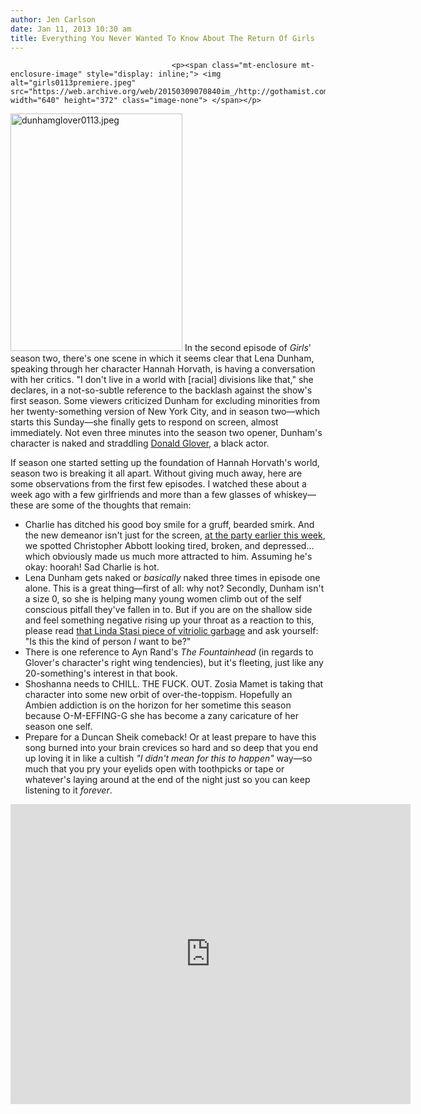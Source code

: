```yaml
---
author: Jen Carlson
date: Jan 11, 2013 10:30 am
title: Everything You Never Wanted To Know About The Return Of Girls
---
```


	
										<p><span class="mt-enclosure mt-enclosure-image" style="display: inline;"> <img alt="girls0113premiere.jpeg" src="https://web.archive.org/web/20150309070840im_/http://gothamist.com/attachments/arts_jen/girls0113premiere.jpeg" width="640" height="372" class="image-none"> </span></p>

<p><span class="mt-enclosure mt-enclosure-image" style="display: inline;"> <img alt="dunhamglover0113.jpeg" src="https://web.archive.org/web/20150309070840im_/http://gothamist.com/attachments/arts_jen/dunhamglover0113.jpeg" width="275" height="380" class="image-right"> </span>In the second episode of <em>Girls</em>&apos; season two, there&apos;s one scene in which it seems clear that Lena Dunham, speaking through her character Hannah Horvath, is having a conversation with her critics. &quot;I don&apos;t live in a world with [racial] divisions like that,&quot; she declares, in a not-so-subtle reference to the backlash against the show&apos;s first season. Some viewers criticized Dunham for excluding minorities from her twenty-something version of New York City, and in season two&#x2014;which starts this Sunday&#x2014;she finally gets to respond on screen, almost immediately. Not even three minutes into the season two opener, Dunham&apos;s character is naked and straddling <a href="https://web.archive.org/web/20150309070840/http://gothamist.com/2009/05/14/donald_glover_comedian_1.php">Donald Glover</a>, a black actor.</p>

<p>If season one started setting up the foundation of Hannah Horvath&apos;s world, season two is breaking it all apart. Without giving much away, here are some observations from the first few episodes. I watched these about a week ago with a few girlfriends and more than a few glasses of whiskey&#x2014;these are some of the thoughts that remain:</p>

<ul><li>Charlie has ditched his good boy smile for a gruff, bearded smirk. And the new demeanor isn&apos;t just for the screen, <a href="https://web.archive.org/web/20150309070840/http://gothamist.com/2013/01/10/inside_the_girls_season_2_premiere.php#photo-9">at the party earlier this week</a>, we spotted Christopher Abbott looking tired, broken, and depressed... which obviously made us much more attracted to him. Assuming he&apos;s okay: hoorah! Sad Charlie is hot.
</li><li>Lena Dunham gets naked or <em>basically</em> naked three times in episode one alone. This is a great thing&#x2014;first of all: why not? Secondly, Dunham isn&apos;t a size 0, so she is helping many young women climb out of the self conscious pitfall they&apos;ve fallen in to. But if you are on the shallow side and feel something negative rising up your throat as a reaction to this, please read <a href="https://web.archive.org/web/20150309070840/http://jezebel.com/5973929/ny-post-critic-writes-nuanced-review-of-lena-dunhams-blobby-body">that Linda Stasi piece of vitriolic garbage</a> and ask yourself: &quot;Is this the kind of person <em>I</em> want to be?&quot;
</li><li>There is one reference to Ayn Rand&apos;s <em>The Fountainhead</em> (in regards to Glover&apos;s character&apos;s right wing tendencies), but it&apos;s fleeting, just like any 20-something&apos;s interest in that book.
</li><li>Shoshanna needs to CHILL. THE FUCK. OUT. Zosia Mamet is taking that character into some new orbit of over-the-toppism. Hopefully an Ambien addiction is on the horizon for her sometime this season because O-M-EFFING-G she has become a zany caricature of her season one self.
</li><li>Prepare for a Duncan Sheik comeback! Or at least prepare to have this song burned into your brain crevices so hard and so deep that you end up loving it in like a cultish <em>&quot;I didn&apos;t mean for this to happen&quot;</em> way&#x2014;so much that you pry your eyelids open with toothpicks or tape or whatever&apos;s laying around at the end of the night just so you can keep listening to it <em>forever</em>.</li></ul>

<p><iframe width="640" height="480" src="https://web.archive.org/web/20150309070840if_/http://www.youtube.com/embed/A-oh-tP6RvA" frameborder="0" allowfullscreen></iframe></p>					
										
									
				